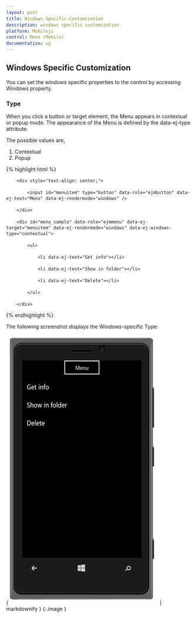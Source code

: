 ```yaml
---
layout: post
title: Windows-Specific-Customization
description: windows specific customization
platform: Mobilejs
control: Menu (Mobile)
documentation: ug
---
```


## Windows Specific Customization

You can set the windows specific properties to the control by accessing Windows property.

### Type	

When you click a button or target element, the Menu appears in contextual or popup mode. The appearance of the Menu is defined by the data-ej-type attribute. 

The possible values are,

1. Contextual 
2. Popup



{% highlight html %}

        <div style="text-align: center;">

            <input id="menuitem" type="button" data-role="ejmbutton" data-ej-text="Menu" data-ej-rendermode="windows" />

        </div>

        <div id="menu_sample" data-role="ejmmenu" data-ej-target="menuitem" data-ej-rendermode="windows" data-ej-windows-type="contextual">

            <ul>

                <li data-ej-text="Get info"></li>

                <li data-ej-text="Show in folder"></li>

                <li data-ej-text="Delete"></li>

            </ul>

        </div>



{% endhighlight %}

The following screenshot displays the Windows-specific Type:

{ ![Type-Windows](Windows-Specific-Customization_images/Windows-Specific-Customization_img1.png) | markdownify }
{:.image }










